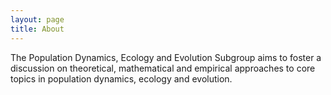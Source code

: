 ```yaml
---
layout: page
title: About
---
```


The Population Dynamics, Ecology and Evolution Subgroup aims to foster a discussion on theoretical, mathematical and empirical approaches to core topics in population dynamics, ecology and evolution.
